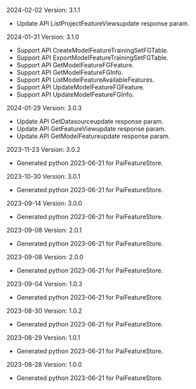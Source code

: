 2024-02-02 Version: 3.1.1
- Update API ListProjectFeatureViewsupdate response param.


2024-01-31 Version: 3.1.0
- Support API CreateModelFeatureTrainingSetFGTable.
- Support API ExportModelFeatureTrainingSetFGTable.
- Support API GetModelFeatureFGFeature.
- Support API GetModelFeatureFGInfo.
- Support API ListModelFeatureAvailableFeatures.
- Support API UpdateModelFeatureFGFeature.
- Support API UpdateModelFeatureFGInfo.


2024-01-29 Version: 3.0.3
- Update API GetDatasourceupdate response param.
- Update API GetFeatureViewupdate response param.
- Update API GetModelFeatureupdate response param.


2023-11-23 Version: 3.0.2
- Generated python 2023-06-21 for PaiFeatureStore.

2023-10-30 Version: 3.0.1
- Generated python 2023-06-21 for PaiFeatureStore.

2023-09-14 Version: 3.0.0
- Generated python 2023-06-21 for PaiFeatureStore.

2023-09-08 Version: 2.0.1
- Generated python 2023-06-21 for PaiFeatureStore.

2023-09-08 Version: 2.0.0
- Generated python 2023-06-21 for PaiFeatureStore.

2023-09-04 Version: 1.0.3
- Generated python 2023-06-21 for PaiFeatureStore.

2023-08-30 Version: 1.0.2
- Generated python 2023-06-21 for PaiFeatureStore.

2023-08-29 Version: 1.0.1
- Generated python 2023-06-21 for PaiFeatureStore.

2023-08-28 Version: 1.0.0
- Generated python 2023-06-21 for PaiFeatureStore.

